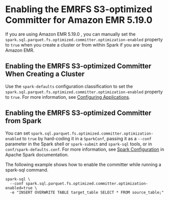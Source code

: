 # Enabling the EMRFS S3\-optimized Committer for Amazon EMR 5\.19\.0<a name="emr-spark-committer-enable"></a>

If you are using Amazon EMR 5\.19\.0 , you can manually set the `spark.sql.parquet.fs.optimized.committer.optimization-enabled` property to `true` when you create a cluster or from within Spark if you are using Amazon EMR\.

## Enabling the EMRFS S3\-optimized Committer When Creating a Cluster<a name="w55aac53c45c13c17b5"></a>

Use the `spark-defaults` configuration classification to set the `spark.sql.parquet.fs.optimized.committer.optimization-enabled` property to `true`\. For more information, see [Configuring Applications](emr-configure-apps.md)\.

## Enabling the EMRFS S3\-optimized Committer from Spark<a name="w55aac53c45c13c17b7"></a>

You can set `spark.sql.parquet.fs.optimized.committer.optimization-enabled` to `true` by hard\-coding it in a `SparkConf`, passing it as a `--conf` parameter in the Spark shell or `spark-submit` and `spark-sql` tools, or in `conf/spark-defaults.conf`\. For more information, see [Spark Configuration](https://spark.apache.org/docs/latest/configuration.html) in Apache Spark documentation\.

The following example shows how to enable the committer while running a spark\-sql command\.

```
spark-sql \
  --conf spark.sql.parquet.fs.optimized.committer.optimization-enabled=true \
  -e "INSERT OVERWRITE TABLE target_table SELECT * FROM source_table;"
```